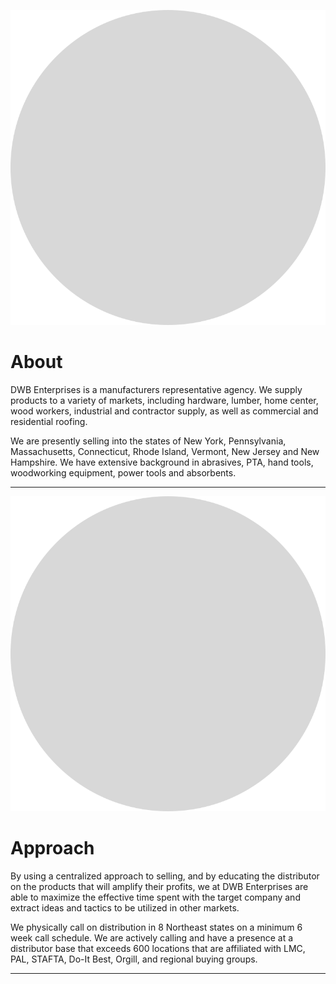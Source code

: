 ![Placeholder](/images/illustration_placeholder.svg)

# About

DWB Enterprises is a manufacturers representative agency. We supply products to a variety of markets, including hardware, lumber, home center, wood workers, industrial and contractor supply, as well as commercial and residential roofing.

We are presently selling into the states of New York, Pennsylvania, Massachusetts, Connecticut, Rhode Island, Vermont, New Jersey and New Hampshire.
We have extensive background in abrasives, PTA, hand tools, woodworking equipment, power tools and absorbents.

***

![Placeholder](/images/illustration_placeholder.svg)

# Approach

By using a centralized approach to selling, and by educating the distributor on the products that will amplify their profits, we at DWB Enterprises are able to maximize the effective time spent with the target company and extract ideas and tactics to be utilized in other markets.

We physically call on distribution in 8 Northeast states on a minimum 6 week call schedule. We are actively calling and have a presence at a distributor base that exceeds 600 locations that are affiliated with LMC, PAL, STAFTA, Do-It Best, Orgill, and regional buying groups.


***
